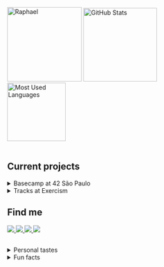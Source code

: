 <div align="left">
  <div>
    <img title="Raphael" height="172" src="https://github.com/rapdos-s/rapdos-s/blob/main/Avatar%20Cel%20Shading.png?raw=true">
    <img title="GitHub Stats" height="170em" src="https://github-readme-stats.vercel.app/api?username=rapdos-s&custom_title=GitHub Stats&theme=apprentice&include_all_commits=true&count_private=true&border_radius=15&hide_border=true&bg_color=3e3e3e&hide_rank=true"/>
  </div>
</div>
<div align="left">
  <div>
    <img title="Most Used Languages" height="135em" src="https://github-readme-stats.vercel.app/api/top-langs/?username=rapdos-s&layout=compact&langs_count=7&theme=apprentice&border_radius=15&hide_border=true&bg_color=3e3e3e&hide=shell,powershell"/>
    </br>
    &nbsp;&nbsp;
<!--    <img title="C" src="https://img.shields.io/badge/C-3e3e3e?&logo=c&logoColor=white">-->
<!--    <img title="C++" src="https://img.shields.io/badge/C%2B%2B-3e3e3e?logo=c%2B%2B&logoColor=white">-->
<!--    <img title="CSS3" src="https://img.shields.io/badge/CSS3-3e3e3e?logo=CSS3&logoColor=white">-->
<!--    <img title="JavaScript" src="https://img.shields.io/badge/JavaScript-3e3e3e?logo=javascript&logoColor=white">-->
<!--    <img title="Node.js" src="https://img.shields.io/badge/Node.js-3e3e3e?logo=Node.js&logoColor=white">-->
<!--    <img title="React" src="https://img.shields.io/badge/React-3e3e3e?logo=react&logoColor=white">-->
<!--    <img title="Python" src="https://img.shields.io/badge/Python-3e3e3e?logo=python&logoColor=white">-->
<!--    <img title="Android" src="https://img.shields.io/badge/Android-3e3e3e?logo=android&logoColor=white">-->
<!--    <img title="HTML5" src="https://img.shields.io/badge/HTML5-3e3e3e?logo=html5&logoColor=white">-->
  </div>

<h2>Current projects</h2>

<details>

<summary>Basecamp at 42 São Paulo</summary>

###### • [42 São Paulo](https://www.42sp.org.br/ "42 São Paulo")

- [x] Test;
- [x] Checkin;
- [ ] Basecamp;
- [ ] Formation;
- [ ] Transcendence.

</details>
<details>

<summary>Tracks at Exercism</summary>

###### • [C](https://exercism.org/profiles/radossa "C track at Exercism")

- [ ] Easy exercises;
- [ ] Medium exercises;
- [ ] Hard exercises.

</details>
<h2>Find me</h2>

  <div>
    <a title="Discord user: rapdos-s | Raphael#4550" href="https://discordapp.com/users/797961558889070623/">
      <img src="https://img.shields.io/badge/| Discord-3e3e3e?style=flat-square&logo=discord&logoColor=white">
    </a>
    <a title="Mail: raphael.santos.esteves@gmail.com" href = "mailto:raphael.santos.esteves@gmail.com">
      <img src="https://img.shields.io/badge/| Mail-3e3e3e?style=flat-square&logo=gmail&logoColor=white">
    </a>
    <a title="LinkedIn profile: Raphael dos Santos Esteves" href="https://www.linkedin.com/in/rapdos-s/">
      <img src="https://img.shields.io/badge/| LinkedIn-3e3e3e?style=flat-square&logo=linkedin&logoColor=white">
    </a>
    <a title="42 profile: rapdos-s" href="https://profile.intra.42.fr/users/rapdos-s">
      <img src="https://img.shields.io/badge/| 42 São Paulo-3e3e3e?style=flat-square&logo=42&logoColor=white">
    </a>
  </div>
</div>

<h2></h2>

<details>
  <summary>Personal tastes</summary>
</br>

♟️ Chess;

😁 Bad Jokes;

🧑‍🌾 Stardew Valley;

🥜 Peanut Candy.

</br>
</details>
<details>
  <summary>Fun facts</summary>
</br>

• I learned to play acoustic guitar even though I didn't like to listen to music;

• The username "rapdos" sounds like "fasterous" in Brazilian Portuguese;

<img title="An animated color joke." src="https://readme-typing-svg.herokuapp.com/?width=500&height=30&font=Roboto&color=adbac7&vCenter=true&size=16&duration=4000&lines=%E2%80%A2+My+favorite+color+is+grey.;%E2%80%A2+No%2C+it's+actually+indigo.;%E2%80%A2+Come+to+think+of+it%2C+it's+really+grey.;%E2%80%A2+Or+indigo...;%E2%80%A2+Or...+Ok%2C+I+don't+know!;%E2%80%A2+Favorite+colors+are+hard...">

</details>
<!-- Herobrine: I'm still here, boy. -->
